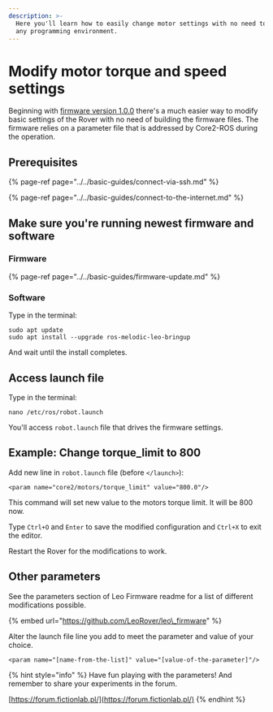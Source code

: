 ```yaml
---
description: >-
  Here you'll learn how to easily change motor settings with no need to set up
  any programming environment.
---
```


# Modify motor torque and speed settings

Beginning with [firmware version 1.0.0](https://github.com/LeoRover/leo_firmware) there's a much easier way to modify basic settings of the Rover with no need of building the firmware files. The firmware relies on a parameter file that is addressed by Core2-ROS during the operation.

## Prerequisites

{% page-ref page="../../basic-guides/connect-via-ssh.md" %}

{% page-ref page="../../basic-guides/connect-to-the-internet.md" %}

## Make sure you're running newest firmware and software

### Firmware

{% page-ref page="../../basic-guides/firmware-update.md" %}

### Software

Type in the terminal:

```text
sudo apt update
sudo apt install --upgrade ros-melodic-leo-bringup
```

And wait until the install completes.

## Access launch file

Type in the terminal:

```text
nano /etc/ros/robot.launch
```

You'll access `robot.launch` file that drives the firmware settings.

## Example: Change torque\_limit to 800

Add new line in `robot.launch` file \(before `</launch>`\):

```text
<param name="core2/motors/torque_limit" value="800.0"/>
```

This command will set new value to the motors torque limit. It will be 800 now.

Type `Ctrl+O` and `Enter` to save the modified configuration and `Ctrl+X` to exit the editor.

Restart the Rover for the modifications to work.

## Other parameters

See the parameters section of Leo Firmware readme for a list of different modifications possible. 

{% embed url="https://github.com/LeoRover/leo\_firmware" %}

Alter the launch file line you add to meet the parameter and value of your choice.

```text
<param name="[name-from-the-list]" value="[value-of-the-parameter]"/>
```

{% hint style="info" %}
Have fun playing with the parameters! And remember to share your experiments in the forum.

[https://forum.fictionlab.pl/](https://forum.fictionlab.pl/)
{% endhint %}

